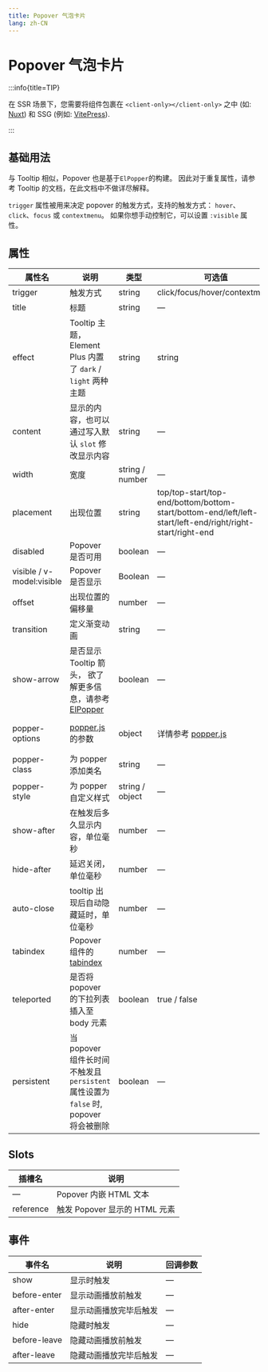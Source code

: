 ```yaml
---
title: Popover 气泡卡片
lang: zh-CN
---
```


# Popover 气泡卡片

:::info{title=TIP}

在 SSR 场景下，您需要将组件包裹在 `<client-only></client-only>` 之中 (如: [Nuxt](https://nuxt.com/v3)) 和 SSG (例如: [VitePress](https://vitepress.vuejs.org/)).

:::

## 基础用法

与 Tooltip 相似，Popover 也是基于`ElPopper`的构建。 因此对于重复属性，请参考 Tooltip 的文档，在此文档中不做详尽解释。

`trigger` 属性被用来决定 popover 的触发方式，支持的触发方式： `hover`、`click`、`focus` 或 `contextmenu`。 如果你想手动控制它，可以设置 `:visible` 属性。

<code src="./basic-usage.tsx"></code>

<!-- ## 虚拟触发

像 Tooltip 一样，Popover 可以由虚拟元素触发，这个功能就很适合使用在触发元素和展示内容元素是分开的场景。通常我们使用 `#reference` 来放置我们的触发元素， 用 `triggeringElement` API，您可以任意设置您的触发元素 但注意到触发元素应该是接受 `mouse` 和 `keyboard` 事件的元素。

:::error

`vPopover` 将被废弃，请使用 `virtualRef` 作为替代。

:::

<code src="./virtual-triggering.tsx"></code>

## 内容可扩展

可以在 Popover 中嵌套其它组件， 以下为嵌套表格的例子。

利用插槽取代 `content` 属性

<code src="./nested-information.tsx"></code>

## 嵌套操作

当然，你还可以嵌套操作， 它比使用 dialog 更加轻量。

<code src="./nested-operation.tsx"></code>

## 指令

您可以使用指令性方式弹出窗口，但这种方法**不再推荐** ，因为这使得应用程序变得复杂， 您可以参考虚拟触发来实现一样的效果。

<code src="./directive-usage.tsx"></code> -->

## 属性

| 属性名                    | 说明                                                                                                                                        | 类型            | 可选值                                                                                                    | 默认值                                                                     |
| ------------------------- | ------------------------------------------------------------------------------------------------------------------------------------------- | --------------- | --------------------------------------------------------------------------------------------------------- | -------------------------------------------------------------------------- |
| trigger                   | 触发方式                                                                                                                                    | string          | click/focus/hover/contextmenu                                                                             | click                                                                      |
| title                     | 标题                                                                                                                                        | string          | —                                                                                                         | —                                                                          |
| effect                    | Tooltip 主题，Element Plus 内置了 `dark` / `light` 两种主题                                                                                 | string          | string                                                                                                    | light                                                                      |
| content                   | 显示的内容，也可以通过写入默认 `slot` 修改显示内容                                                                                          | string          | —                                                                                                         | —                                                                          |
| width                     | 宽度                                                                                                                                        | string / number | —                                                                                                         | 最小宽度 150px                                                             |
| placement                 | 出现位置                                                                                                                                    | string          | top/top-start/top-end/bottom/bottom-start/bottom-end/left/left-start/left-end/right/right-start/right-end | bottom                                                                     |
| disabled                  | Popover 是否可用                                                                                                                            | boolean         | —                                                                                                         | false                                                                      |
| visible / v-model:visible | Popover 是否显示                                                                                                                            | Boolean         | —                                                                                                         | false                                                                      |
| offset                    | 出现位置的偏移量                                                                                                                            | number          | —                                                                                                         | 0                                                                          |
| transition                | 定义渐变动画                                                                                                                                | string          | —                                                                                                         | el-fade-in-linear                                                          |
| show-arrow                | 是否显示 Tooltip 箭头， 欲了解更多信息，请参考 [ElPopper](https://github.com/element-plus/element-plus/tree/dev/packages/components/popper) | boolean         | —                                                                                                         | true                                                                       |
| popper-options            | [popper.js](https://popper.js.org/docs/v2/) 的参数                                                                                          | object          | 详情参考 [popper.js](https://popper.js.org/docs/v2/)                                                      | `{modifiers: [{name: 'computeStyles',options: {gpuAcceleration: false}}]}` |
| popper-class              | 为 popper 添加类名                                                                                                                          | string          | —                                                                                                         | —                                                                          |
| popper-style              | 为 popper 自定义样式                                                                                                                        | string / object | —                                                                                                         | —                                                                          |
| show-after                | 在触发后多久显示内容，单位毫秒                                                                                                              | number          | —                                                                                                         | 0                                                                          |
| hide-after                | 延迟关闭，单位毫秒                                                                                                                          | number          | —                                                                                                         | 200                                                                        |
| auto-close                | tooltip 出现后自动隐藏延时，单位毫秒                                                                                                        | number          | —                                                                                                         | 0                                                                          |
| tabindex                  | Popover 组件的 [tabindex](https://developer.mozilla.org/zh-CN/docs/Web/HTML/Global_attributes/tabindex)                                     | number          | —                                                                                                         | —                                                                          |
| teleported                | 是否将 popover 的下拉列表插入至 body 元素                                                                                                   | boolean         | true / false                                                                                              | true                                                                       |
| persistent                | 当 popover 组件长时间不触发且 `persistent` 属性设置为 `false` 时, popover 将会被删除                                                        | boolean         | —                                                                                                         | true                                                                       |

## Slots

| 插槽名    | 说明                          |
| --------- | ----------------------------- |
| —         | Popover 内嵌 HTML 文本        |
| reference | 触发 Popover 显示的 HTML 元素 |

## 事件

| 事件名       | 说明                   | 回调参数 |
| ------------ | ---------------------- | -------- |
| show         | 显示时触发             | —        |
| before-enter | 显示动画播放前触发     | —        |
| after-enter  | 显示动画播放完毕后触发 | —        |
| hide         | 隐藏时触发             | —        |
| before-leave | 隐藏动画播放前触发     | —        |
| after-leave  | 隐藏动画播放完毕后触发 | —        |
